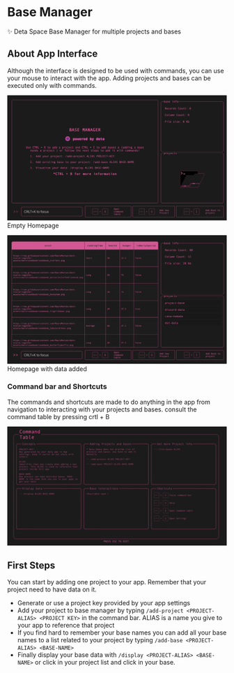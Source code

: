 # Base Manager

✨ Deta Space Base Manager for multiple projects and bases

## About App Interface

Although the interface is designed to be used with commands, you can use your mouse to interact with the app. Adding projects and bases can be executed only with commands.

![home page](./src/assets/samples/home-page.png)
Empty Homepage

![full home page](./src/assets/samples/full-home-page.png)
Homepage with data added

### Command bar and Shortcuts

The commands and shortcuts are made to do anything in the app from navigation to interacting with your projects and bases. consult the command table by pressing crtl + B

![command table](./src//assets/samples/command-table.png)

## First Steps

You can start by adding one project to your app. Remember that your project need to have data on it.

- Generate or use a project key provided by your app settings
- Add your project to base manager by typing `/add-project <PROJECT-ALIAS> <PROJECT KEY>` in the command bar. ALIAS is a name you give to your app to reference that project
- If you find hard to remember your base names you can add all your base names to a list related to your project by typing `/add-base <PROJECT-ALIAS> <BASE-NAME>`
- Finally display your base data with `/display <PROJECT-ALIAS> <BASE-NAME>` or click in your project list and click in your base.
